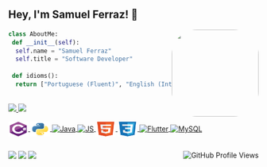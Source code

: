 ## Hey, I'm Samuel Ferraz! 👋

<img align="right" width="175" height="175" style="border-radius:50px; margin-top: 0; display:block" src="https://media2.giphy.com/media/v1.Y2lkPTc5MGI3NjExcDF5NmgyYmh4ZTBnNWgxczhpaTF3a2V5bjdlbnM4azhmMnd5MGw4eSZlcD12MV9pbnRlcm5hbF9naWZfYnlfaWQmY3Q9cw/8KZHtAJRAmAcqPnUCw/giphy.gif"> 
</div>

~~~python
class AboutMe:
 def __init__(self):
  self.name = "Samuel Ferraz"
  self.title = "Software Developer"

 def idioms():
  return ["Portuguese (Fluent)", "English (Intermediary)"]
~~~

<div style="display: inline_block"><br>
  <a href="https://github.com/samuelsferraz">
  <img height="160em" src="https://github-readme-stats.vercel.app/api?username=ssferraz&show_icons=true&theme=merko&include_all_commits=true&count_private=true">
  <img height="160em" src="https://github-readme-stats-git-masterrstaa-rickstaa.vercel.app/api/top-langs/?username=ssferraz&layout=compact&theme=merko">
</div>

<div style="display: inline_block"><br>
  <img align="center" alt="Csharp" height="30" width="40" src="https://raw.githubusercontent.com/devicons/devicon/master/icons/csharp/csharp-original.svg">
  <img align="center" alt="Python" height="30" width="40" src="https://raw.githubusercontent.com/devicons/devicon/master/icons/python/python-original.svg">
  <img align="center" alt="Java" height="30" width="40" src="https://cdn.jsdelivr.net/gh/devicons/devicon/icons/java/java-original-wordmark.svg">
  <img align="center" alt="JS" height="30" width="40" src="https://cdn.jsdelivr.net/gh/devicons/devicon/icons/javascript/javascript-original.svg">
  <img align="center" alt="HTML" height="30" width="40" src="https://raw.githubusercontent.com/devicons/devicon/master/icons/html5/html5-original.svg">
  <img align="center" alt="CSS" height="30" width="40" src="https://raw.githubusercontent.com/devicons/devicon/master/icons/css3/css3-original.svg">
  <img align="center" alt="Flutter" height="30" width="40" src="https://cdn.jsdelivr.net/gh/devicons/devicon/icons/flutter/flutter-original.svg">
  <img align="center" alt="MySQL" height="30" width="40" src="https://cdn.jsdelivr.net/gh/devicons/devicon/icons/mysql/mysql-original-wordmark.svg"">
 
##
<img align="right" src="https://komarev.com/ghpvc/?username=ssferraz&color=00c4fa" alt="GitHub Profile Views">

<div> 
  <a href="https://instagram.com/samuelsferraz" target="_blank"><img src="https://img.shields.io/badge/-Instagram-%23E4405F?style=for-the-badge&logo=instagram&logoColor=white" target="_blank"></a>
  <a href = "mailto:ssf@discente.ifpe.edu.br"><img src="https://img.shields.io/badge/-Gmail-%23333?style=for-the-badge&logo=gmail&logoColor=white" target="_blank"></a>
  <a href="https://www.linkedin.com/in/samuelsferraz/" target="_blank"><img src="https://img.shields.io/badge/-LinkedIn-%230077B5?style=for-the-badge&logo=linkedin&logoColor=white" target="_blank"></a> 
</div> 
